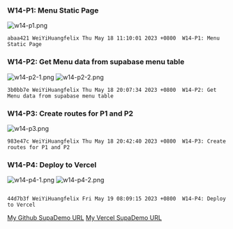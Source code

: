 ### W14-P1: Menu Static Page
 
![w14-p1.png](https://boadkpezbkrextxfzgiw.supabase.co/storage/v1/object/public/demo-26/md_img/w14-p1.png)
```
abaa421 WeiYiHuangfelix Thu May 18 11:10:01 2023 +0800  W14-P1: Menu Static Page
```
### W14-P2: Get Menu data from supabase menu table
![w14-p2-1.png](https://boadkpezbkrextxfzgiw.supabase.co/storage/v1/object/public/demo-26/md_img/w14-p2-1.png)
![w14-p2-2.png](https://boadkpezbkrextxfzgiw.supabase.co/storage/v1/object/public/demo-26/md_img/w14-p2-2.png)

```
3b0bb7e WeiYiHuangfelix Thu May 18 20:07:34 2023 +0800  W14-P2: Get Menu data from supabase menu table
```

### W14-P3: Create routes for P1 and P2
![w14-p3.png](https://boadkpezbkrextxfzgiw.supabase.co/storage/v1/object/public/demo-26/md_img/w14-p3.png)

```
983e47c WeiYiHuangfelix Thu May 18 20:42:40 2023 +0800  W14-P3: Create routes for P1 and P2
```
### W14-P4: Deploy to Vercel
![w14-p4-1.png](https://boadkpezbkrextxfzgiw.supabase.co/storage/v1/object/public/demo-26/md_img/w14-p4-1.png)
![w14-p4-2.png](https://boadkpezbkrextxfzgiw.supabase.co/storage/v1/object/public/demo-26/md_img/w14-p4-2.png)
```

44d7b3f WeiYiHuangfelix Fri May 19 08:09:15 2023 +0800  W14-P4: Deploy to Vercel
```
[My Github SupaDemo URL](https://github.com/WeiYiHuangfelix/1112-client-supa-210410626)
[My Vercel SupaDemo URL](https://1112-client-supa-210410626.vercel.app/)